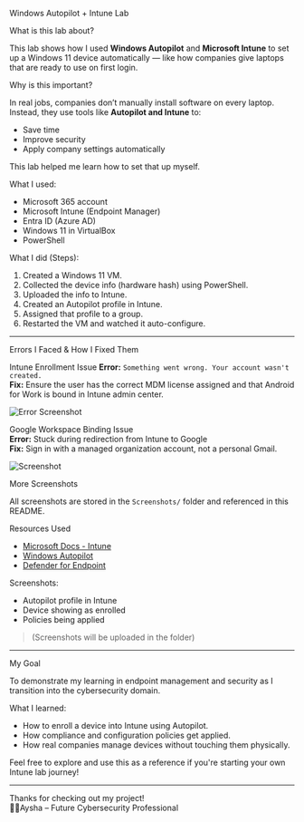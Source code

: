 Windows Autopilot + Intune Lab

What is this lab about?

This lab shows how I used **Windows Autopilot** and **Microsoft Intune** to set up a Windows 11 device automatically — like how companies give laptops that are ready to use on first login.

Why is this important?

In real jobs, companies don’t manually install software on every laptop. Instead, they use tools like **Autopilot and Intune** to:
- Save time
- Improve security
- Apply company settings automatically

This lab helped me learn how to set that up myself.

What I used:
- Microsoft 365 account
- Microsoft Intune (Endpoint Manager)
- Entra ID (Azure AD)
- Windows 11 in VirtualBox
- PowerShell

What I did (Steps):
1. Created a Windows 11 VM.
2. Collected the device info (hardware hash) using PowerShell.
3. Uploaded the info to Intune.
4. Created an Autopilot profile in Intune.
5. Assigned that profile to a group.
6. Restarted the VM and watched it auto-configure.
 ---
   
Errors I Faced & How I Fixed Them

Intune Enrollment Issue
**Error:** `Something went wrong. Your account wasn't created.`  
**Fix:** Ensure the user has the correct MDM license assigned and that Android for Work is bound in Intune admin center.

![Error Screenshot](Screenshots/intune-error-account.png)


Google Workspace Binding Issue  
**Error:** Stuck during redirection from Intune to Google  
**Fix:** Sign in with a managed organization account, not a personal Gmail.

![Screenshot](Screenshots/google-binding-error.png)


More Screenshots

All screenshots are stored in the `Screenshots/` folder and referenced in this README.

Resources Used

- [Microsoft Docs - Intune](https://learn.microsoft.com/en-us/mem/intune/)
- [Windows Autopilot](https://learn.microsoft.com/en-us/mem/autopilot/)
- [Defender for Endpoint](https://learn.microsoft.com/en-us/microsoft-365/security/defender-endpoint/)


Screenshots:
- Autopilot profile in Intune
- Device showing as enrolled
- Policies being applied

> (Screenshots will be uploaded in the folder)
---

My Goal

To demonstrate my learning in endpoint management and security as I transition into the cybersecurity domain.


What I learned:
- How to enroll a device into Intune using Autopilot.
- How compliance and configuration policies get applied.
- How real companies manage devices without touching them physically.

Feel free to explore and use this as a reference if you're starting your own Intune lab journey!

---

Thanks for checking out my project!  
👩‍💻Aysha – Future Cybersecurity Professional
